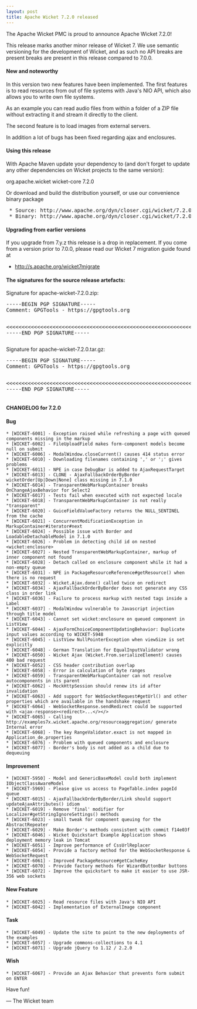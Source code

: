 ```yaml
---
layout: post
title: Apache Wicket 7.2.0 released
---
```


The Apache Wicket PMC is proud to announce Apache Wicket 7.2.0!

This release marks another minor release of Wicket 7. We
use semantic versioning for the development of Wicket, and as such no
API breaks are present breaks are present in this release compared to
7.0.0.

#### New and noteworthy

In this version two new features have been implemented. The first
features is to read resources from out of file systems with Java's
NIO API, which also allows you to write own file systems.

As an example you can read audio files from within a folder of
a ZIP file without extracting it and stream it directly to the
client.

The second feature is to load images from external servers.

In addition a lot of bugs has been fixed regarding ajax and enclosures.


#### Using this release

With Apache Maven update your dependency to (and don't forget to
update any other dependencies on Wicket projects to the same version):

<dependency>
    <groupId>org.apache.wicket</groupId>
    <artifactId>wicket-core</artifactId>
    <version>7.2.0</version>
</dependency>

Or download and build the distribution yourself, or use our
convenience binary package

<div class="highlight"><pre>
 * Source: http://www.apache.org/dyn/closer.cgi/wicket/7.2.0
 * Binary: http://www.apache.org/dyn/closer.cgi/wicket/7.2.0/binaries
</pre></div>

#### Upgrading from earlier versions

If you upgrade from 7.y.z this release is a drop in replacement. If
you come from a version prior to 7.0.0, please read our Wicket 7
migration guide found at

 * http://s.apache.org/wicket7migrate

#### The signatures for the source release artefacts:

Signature for apache-wicket-7.2.0.zip:

<div class="highlight"><pre>
-----BEGIN PGP SIGNATURE-----
Comment: GPGTools - https://gpgtools.org

<<<<<<<<<<<<<<<<<<<<<<<<<<<<<<<<<<<<<<<<<<<<<<<<<<<<<<<<<<<<<<<<<<<<<<<<<<<<<<<<<<<<<<<<<<<<<<<<<<<<<<<<<<<<<<
-----END PGP SIGNATURE-----
</pre></div>

Signature for apache-wicket-7.2.0.tar.gz:

<div class="highlight"><pre>
-----BEGIN PGP SIGNATURE-----
Comment: GPGTools - https://gpgtools.org

<<<<<<<<<<<<<<<<<<<<<<<<<<<<<<<<<<<<<<<<<<<<<<<<<<<<<<<<<<<<<<<<<<<<<<<<<<<<<<<<<<<<<<<<<<<<<<<<<<<<<<<<<<<<<<
-----END PGP SIGNATURE-----
</pre></div>

#### CHANGELOG for 7.2.0

#### Bug

    * [WICKET-6001] - Exception raised while refreshing a page with queued components missing in the markup
    * [WICKET-6002] - FileUploadField makes form-component models become null on submit
    * [WICKET-6006] - ModalWindow.closeCurrent() causes 414 status error
    * [WICKET-6010] - Downloading filenames containing ',' or ';' gives problems
    * [WICKET-6011] - NPE in case DebugBar is added to AjaxRequestTarget
    * [WICKET-6013] - CLONE - AjaxFallbackOrderByBorder wicketOrder[Up|Down|None] class missing in 7.1.0
    * [WICKET-6014] - TransparentWebMarkupContainer breaks OnChangeAjaxBehavior for Select2
    * [WICKET-6017] - Tests fail when executed with not expected locale
    * [WICKET-6018] - TransparentWebMarkupContainer is not really "transparent"
    * [WICKET-6020] - GuiceFieldValueFactory returns the NULL_SENTINEL from the cache
    * [WICKET-6021] - ConcurrentModificationException in MarkupContainer#iterator#next
    * [WICKET-6024] - Possible issue with Border and LoadableDetachableModel in 7.1.0
    * [WICKET-6026] - Problem in detecting child id on nested <wicket:enclosure>
    * [WICKET-6027] - Nested TransparentWebMarkupContainer, markup of inner component not found
    * [WICKET-6028] - Detach called on enclosure component while it had a non-empty queue
    * [WICKET-6031] - NPE in PackageResourceReference#getResource() when there is no request
    * [WICKET-6032] - Wicket.Ajax.done() called twice on redirect
    * [WICKET-6034] - AjaxFallbackOrderByBorder does not generate any CSS class in order link
    * [WICKET-6036] - Failure to process markup with nested tags inside a Label
    * [WICKET-6037] - ModalWindow vulnerable to Javascript injection through title model
    * [WICKET-6043] - Cannot set wicket:enclosure on queued component in ListView
    * [WICKET-6044] - AjaxFormChoiceComponentUpdatingBehavior: Duplicate input values according to WICKET-5948
    * [WICKET-6045] - ListView NullPointerException when viewSize is set explicitly
    * [WICKET-6048] - German Translation for EqualInputValidator wrong
    * [WICKET-6050] - Wicket Ajax (Wicket.From.serializeElement) causes 400 bad request
    * [WICKET-6052] - CSS header contribution overlap
    * [WICKET-6058] - Error in calculation of byte ranges
    * [WICKET-6059] - TransparentWebMarkupContainer can not resolve autocomponents in its parent
    * [WICKET-6062] - MockHttpSession should renew its id after invalidation
    * [WICKET-6063] - Add support for WebSocketRequest#getUrl() and other properties which are available in the handshake request
    * [WICKET-6064] - WebSocketResponse.sendRedirect could be supported with <ajax-response><redirect>...</></>
    * [WICKET-6065] - Calling http://examples7x.wicket.apache.org/resourceaggregation/ generate Internal error
    * [WICKET-6068] - The key RangeValidator.exact is not mapped in Application_de.properties
    * [WICKET-6076] - Problem with queued components and enclosure
    * [WICKET-6077] - Border's body is not added as a child due to dequeuing
#### Improvement
    * [WICKET-5950] - Model and GenericBaseModel could both implement IObjectClassAwareModel
    * [WICKET-5969] - Please give us access to PageTable.index pageId queue
    * [WICKET-6015] - AjaxFallbackOrderByBorder/Link should support updateAjaxAttributes() idiom
    * [WICKET-6019] - Remove 'final' modifier for Localizer#getStringIgnoreSettings() methods
    * [WICKET-6023] - small tweak for component queuing for the AbstractRepeater
    * [WICKET-6029] - Make Border's methods consistent with commit f14e03f
    * [WICKET-6046] - Wicket Quickstart Example Application shows deployment memory leak in Tomcat
    * [WICKET-6051] - Improve performance of CssUrlReplacer
    * [WICKET-6054] - Provide a factory method for the WebSocketResponse & WebSocketRequest
    * [WICKET-6061] - Improved PackageResource#getCacheKey
    * [WICKET-6070] - Provide factory methods for WizardButtonBar buttons
    * [WICKET-6072] - Improve the quickstart to make it easier to use JSR-356 web sockets

#### New Feature

    * [WICKET-6025] - Read resource files with Java's NIO API
    * [WICKET-6042] - Implementation of ExternalImage component
#### Task
    * [WICKET-6049] - Update the site to point to the new deployments of the examples
    * [WICKET-6057] - Upgrade commons-collections to 4.1
    * [WICKET-6071] - Upgrade jQuery to 1.12 / 2.2.0
#### Wish
    * [WICKET-6067] - Provide an Ajax Behavior that prevents form submit on ENTER

Have fun!

— The Wicket team